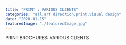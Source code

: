 ```yaml
---
title: "PRINT : VARIOUS CLIENTS"
categories: "all,art direction,print,visual design"
date: "2020-01-15"
featuredImage: "./featuredImage.jpg"
---
```


PRINT BROCHURES: VARIOUS CLIENTS
